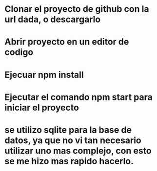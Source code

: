 # Clonar el proyecto de github con la url dada, o descargarlo
# Abrir proyecto en un editor de codigo
# Ejecuar npm install 
# Ejecutar el comando npm start para iniciar el proyecto



# se utilizo sqlite para la base de datos, ya que no vi tan necesario utilizar uno mas complejo, con esto se me hizo mas rapido hacerlo.